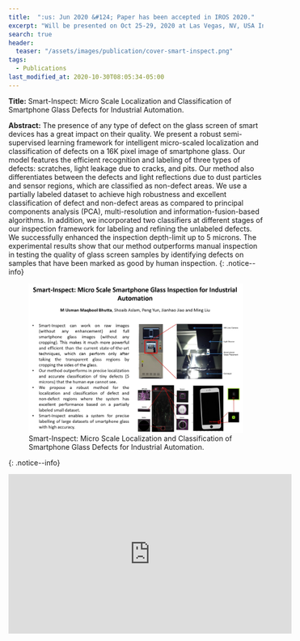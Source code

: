 ```yaml
---
title:  ":us: Jun 2020 &#124; Paper has been accepted in IROS 2020."
excerpt: "Will be presented on Oct 25-29, 2020 at Las Vegas, NV, USA InshaALLAH"
search: true
header:
  teaser: "/assets/images/publication/cover-smart-inspect.png"
tags: 
  - Publications
last_modified_at: 2020-10-30T08:05:34-05:00
---
```


**Title:** Smart-Inspect: Micro Scale Localization and Classification of Smartphone Glass Defects for Industrial Automation.

**Abstract:** The presence of any type of defect on the glass screen of smart devices has a great impact on their quality. We present a robust semi-supervised learning framework for intelligent micro-scaled localization and classification of defects on a 16K pixel image of smartphone glass. Our model features the efficient recognition and labeling of three types of defects: scratches, light leakage due to cracks, and pits. Our method also differentiates between the defects and light reflections due to dust particles and sensor regions, which are classified as non-defect areas. We use a partially labeled dataset to achieve high robustness and excellent classification of defect and non-defect areas as compared to principal components analysis (PCA), multi-resolution and information-fusion-based algorithms. In addition, we incorporated two classifiers at different stages of our inspection framework for labeling and refining the unlabeled defects. We successfully enhanced the inspection depth-limit up to 5 microns. The experimental results show that our method outperforms manual inspection in testing the quality of glass screen samples by identifying defects on samples that have been marked as good by human inspection.
{: .notice--info}

<figure>
    <a href="/assets/images/publication/smart-inspect.jpg"><img src="/assets/images/publication/smart-inspect.jpg"></a>
    <figcaption>Smart-Inspect: Micro Scale Localization and Classification of Smartphone Glass Defects for Industrial Automation.</figcaption>
</figure>

{: .notice--info}
<iframe width="560" height="315" src="https://www.youtube.com/embed/lYuSfzzmRS0" frameborder="0" allow="autoplay; encrypted-media" allowfullscreen></iframe>
